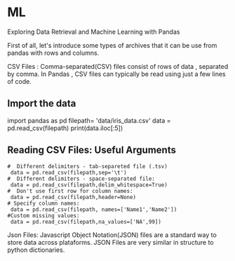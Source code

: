 # ML
Exploring Data Retrieval and Machine Learning with Pandas

First of all, let's introduce some types of archives that it can be use from pandas with rows and columns.

CSV Files :
  Comma-separated(CSV) files consist of rows of data , separated by comma. In Pandas , CSV files can typically be read using just a few lines of code.

## Import the data

   import pandas as pd
   filepath= 'data/iris_data.csv'
   data = pd.read_csv(filepath)
   print(data.iloc[:5])


## Reading CSV Files: Useful Arguments

    #  Different delimiters - tab-separeted file (.tsv)
     data = pd.read_csv(filepath,sep='\t')
    #  Different delimiters - space-separated file:
     data = pd.read_csv(filepath,delim_whitespace=True)
    #  Don't use first row for column names:
     data = pd.read_csv(filepath,header=None)
    # Specify column names:
     data = pd.read_csv(filepath, names=['Name1','Name2'])
    #Custom missing values:
     data = pd.read_csv(filepath,na_values=['NA',99])


Json Files:
  Javascript Object Notation(JSON) files are a standard way to store data across plataforms. JSON Files are very similar in structure to python dictionaries.
  
